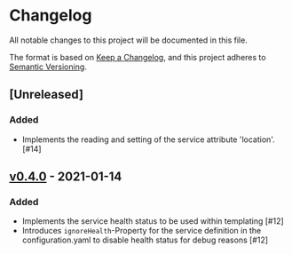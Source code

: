 # Changelog
All notable changes to this project will be documented in this file.

The format is based on [Keep a Changelog](https://keepachangelog.com/en/1.0.0/),
and this project adheres to [Semantic Versioning](https://semver.org/spec/v2.0.0.html).

## [Unreleased]
### Added
- Implements the reading and setting of the service attribute 'location'. [#14]

## [v0.4.0](https://github.com/cloudogu/cesapp/releases/tag/v0.4.0) - 2021-01-14
### Added
- Implements the service health status to be used within templating [#12]
- Introduces `ignoreHealth`-Property for the service definition in the configuration.yaml to disable health status for debug reasons [#12]
